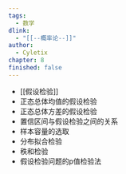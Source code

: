 ```yaml
---
tags:
  - 数学
dlink:
  - "[[--概率论--]]"
author:
  - Cyletix
chapter: 8
finished: false
---
```

- [[假设检验]]
- 正态总体均值的假设检验
- 正态总体方差的假设检验
- 置信区间与假设检验之间的关系
- 样本容量的选取
- 分布拟合检验
- 秩和检验
- 假设检验问题的p值检验法